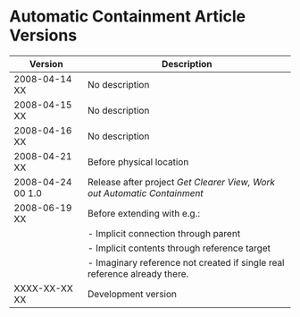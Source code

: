 ﻿Automatic Containment Article Versions
======================================

| Version            | Description                                                               |
|--------------------|---------------------------------------------------------------------------|
| 2008-04-14 XX      | No description                                                            |
| 2008-04-15 XX      | No description                                                            |
| 2008-04-16 XX      | No description                                                            |
| 2008-04-21 XX      | Before physical location                                                  |
| 2008-04-24 00  1.0 | Release after project *Get Clearer View, Work out Automatic Containment*  |
| 2008-06-19 XX      | Before extending with e.g.:                                               |
|                    | - Implicit connection through parent                                      |
|                    | - Implicit contents through reference target                              |
|                    | - Imaginary reference not created if single real reference already there. |
| XXXX-XX-XX XX      | Development version                                                       |

